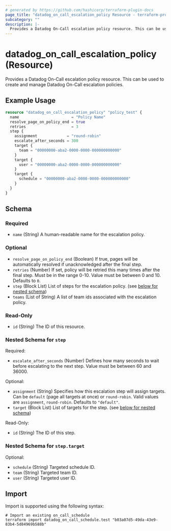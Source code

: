 ```yaml
---
# generated by https://github.com/hashicorp/terraform-plugin-docs
page_title: "datadog_on_call_escalation_policy Resource - terraform-provider-datadog"
subcategory: ""
description: |-
  Provides a Datadog On-Call escalation policy resource. This can be used to create and manage Datadog On-Call escalation policies.
---
```


# datadog_on_call_escalation_policy (Resource)

Provides a Datadog On-Call escalation policy resource. This can be used to create and manage Datadog On-Call escalation policies.

## Example Usage

```terraform
resource "datadog_on_call_escalation_policy" "policy_test" {
  name                       = "Policy Name"
  resolve_page_on_policy_end = true
  retries                    = 3
  step {
    assignment             = "round-robin"
    escalate_after_seconds = 300
    target {
      team = "00000000-aba2-0000-0000-000000000000"
    }
    target {
      user = "00000000-aba2-0000-0000-000000000000"
    }
    target {
      schedule = "00000000-aba2-0000-0000-000000000000"
    }
  }
}
```

<!-- schema generated by tfplugindocs -->
## Schema

### Required

- `name` (String) A human-readable name for the escalation policy.

### Optional

- `resolve_page_on_policy_end` (Boolean) If true, pages will be automatically resolved if unacknowledged after the final step.
- `retries` (Number) If set, policy will be retried this many times after the final step. Must be in the range 0-10. Value must be between 0 and 10. Defaults to `0`.
- `step` (Block List) List of steps for the escalation policy. (see [below for nested schema](#nestedblock--step))
- `teams` (List of String) A list of team ids associated with the escalation policy.

### Read-Only

- `id` (String) The ID of this resource.

<a id="nestedblock--step"></a>
### Nested Schema for `step`

Required:

- `escalate_after_seconds` (Number) Defines how many seconds to wait before escalating to the next step. Value must be between 60 and 36000.

Optional:

- `assignment` (String) Specifies how this escalation step will assign targets. Can be `default` (page all targets at once) or `round-robin`. Valid values are `assignment`, `round-robin`. Defaults to `"default"`.
- `target` (Block List) List of targets for the step. (see [below for nested schema](#nestedblock--step--target))

Read-Only:

- `id` (String) The ID of this step.

<a id="nestedblock--step--target"></a>
### Nested Schema for `step.target`

Optional:

- `schedule` (String) Targeted schedule ID.
- `team` (String) Targeted team ID.
- `user` (String) Targeted user ID.

## Import

Import is supported using the following syntax:

```shell
# Import an existing on_call_schedule
terraform import datadog_on_call_schedule.test "b03a07d5-49da-43e9-83b4-5d84969b588b"
```
